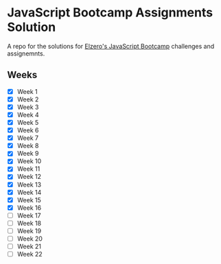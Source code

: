 # JavaScript Bootcamp Assignments Solution

A repo for the solutions for
[Elzero's JavaScript Bootcamp](https://elzero.org/study/javascript-bootcamp-2021-study-plan/) challenges and
assignemnts.

## Weeks

- [x] Week 1
- [x] Week 2
- [x] Week 3
- [x] Week 4
- [x] Week 5
- [x] Week 6
- [x] Week 7
- [x] Week 8
- [x] Week 9
- [x] Week 10
- [x] Week 11
- [x] Week 12
- [x] Week 13
- [x] Week 14
- [x] Week 15
- [x] Week 16
- [ ] Week 17
- [ ] Week 18
- [ ] Week 19
- [ ] Week 20
- [ ] Week 21
- [ ] Week 22
